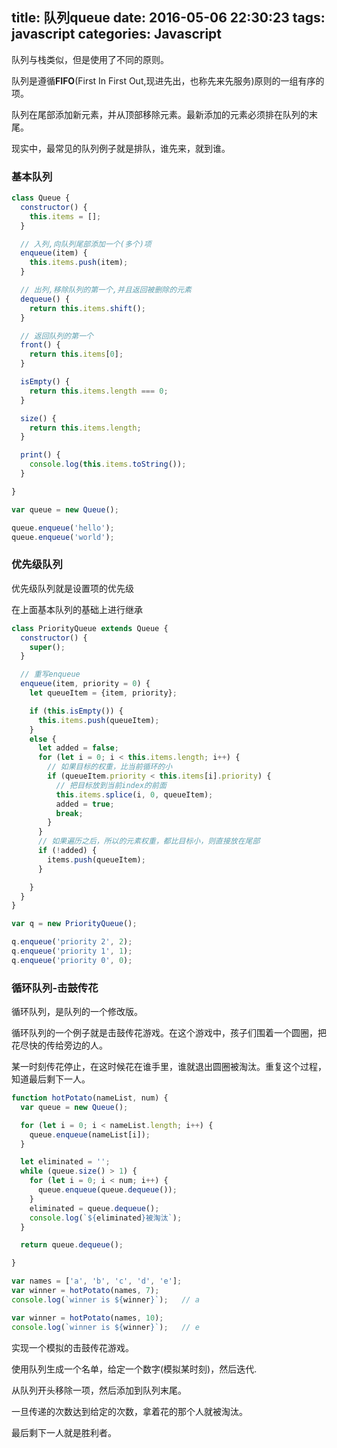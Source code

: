 title: 队列queue
date: 2016-05-06 22:30:23
tags: javascript
categories: Javascript
---

队列与栈类似，但是使用了不同的原则。

队列是遵循**FIFO**(First In First Out,现进先出，也称先来先服务)原则的一组有序的项。

队列在尾部添加新元素，并从顶部移除元素。最新添加的元素必须排在队列的末尾。

现实中，最常见的队列例子就是排队，谁先来，就到谁。

### 基本队列

```javascript
class Queue {
  constructor() {
    this.items = [];
  }

  // 入列,向队列尾部添加一个(多个)项
  enqueue(item) {
    this.items.push(item);
  }

  // 出列,移除队列的第一个,并且返回被删除的元素
  dequeue() {
    return this.items.shift();
  }

  // 返回队列的第一个
  front() {
    return this.items[0];
  }

  isEmpty() {
    return this.items.length === 0;
  }

  size() {
    return this.items.length;
  }

  print() {
    console.log(this.items.toString());
  }

}

var queue = new Queue();

queue.enqueue('hello');
queue.enqueue('world');

```

<!-- more -->

### 优先级队列

优先级队列就是设置项的优先级

在上面基本队列的基础上进行继承


```javascript
class PriorityQueue extends Queue {
  constructor() {
    super();
  }

  // 重写enqueue
  enqueue(item, priority = 0) {
    let queueItem = {item, priority};

    if (this.isEmpty()) {
      this.items.push(queueItem);
    }
    else {
      let added = false;
      for (let i = 0; i < this.items.length; i++) {
        // 如果目标的权重，比当前循环的小
        if (queueItem.priority < this.items[i].priority) {
          // 把目标放到当前index的前面
          this.items.splice(i, 0, queueItem);
          added = true;
          break;
        }
      }
      // 如果遍历之后，所以的元素权重，都比目标小，则直接放在尾部
      if (!added) {
        items.push(queueItem);
      }

    }
  }
}

var q = new PriorityQueue();

q.enqueue('priority 2', 2);
q.enqueue('priority 1', 1);
q.enqueue('priority 0', 0);
```

### 循环队列-击鼓传花

循环队列，是队列的一个修改版。

循环队列的一个例子就是击鼓传花游戏。在这个游戏中，孩子们围着一个圆圈，把花尽快的传给旁边的人。

某一时刻传花停止，在这时候花在谁手里，谁就退出圆圈被淘汰。重复这个过程，知道最后剩下一人。

```javascript
function hotPotato(nameList, num) {
  var queue = new Queue();

  for (let i = 0; i < nameList.length; i++) {
    queue.enqueue(nameList[i]);
  }

  let eliminated = '';
  while (queue.size() > 1) {
    for (let i = 0; i < num; i++) {
      queue.enqueue(queue.dequeue());
    }
    eliminated = queue.dequeue();
    console.log(`${eliminated}被淘汰`);
  }

  return queue.dequeue();

}

var names = ['a', 'b', 'c', 'd', 'e'];
var winner = hotPotato(names, 7);
console.log(`winner is ${winner}`);   // a

var winner = hotPotato(names, 10);
console.log(`winner is ${winner}`);   // e
```

实现一个模拟的击鼓传花游戏。

使用队列生成一个名单，给定一个数字(模拟某时刻)，然后迭代.

从队列开头移除一项，然后添加到队列末尾。

一旦传递的次数达到给定的次数，拿着花的那个人就被淘汰。

最后剩下一人就是胜利者。
